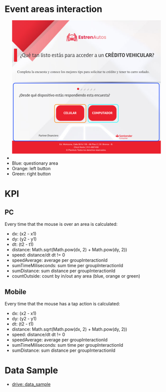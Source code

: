 # Event areas interaction
- ![Areas Interaction KPIs](_images/questionary_areas.png)
- Blue: questionary area
- Orange: left button
- Green: right button

# KPI
## PC
Every time that the mouse is over an area is calculated:
- dx: (x2 - x1)
- dy: (y2 - y1)
- dt: (t2 - t1)
- distance: Math.sqrt(Math.pow(dx, 2) + Math.pow(dy, 2))
- speed: distance/dt dt != 0
- speedAverage: average per groupInteractionId
- sumTimeMiliseconds: sum time per groupInteractionId
- sumDistance: sum distance per groupInteractionId
- countOutside: count by in/out any area (blue, orange or green)

## Mobile
Every time that the mouse has a tap action is calculated:
- dx: (x2 - x1)
- dy: (y2 - y1)
- dt: (t2 - t1)
- distance: Math.sqrt(Math.pow(dx, 2) + Math.pow(dy, 2))
- speed: distance/dt dt != 0
- speedAverage: average per groupInteractionId
- sumTimeMiliseconds: sum time per groupInteractionId
- sumDistance: sum distance per groupInteractionId


# Data Sample

- [drive: data_sample](https://docs.google.com/spreadsheets/d/1rhHTx-CdESuPudghoKZjgaKIQGzXxAZI43wDBm7OB7Q/edit?usp=sharing)